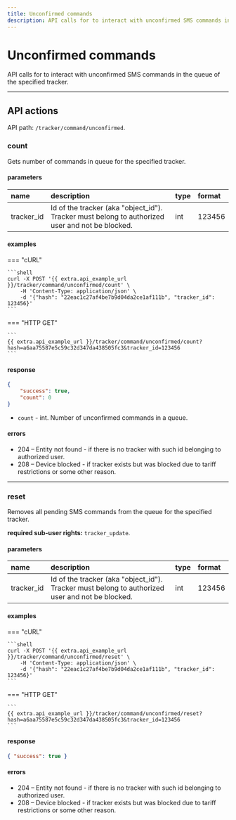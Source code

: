 ```yaml
---
title: Unconfirmed commands
description: API calls for to interact with unconfirmed SMS commands in the queue of the specified tracker.
---
```


# Unconfirmed commands

API calls for to interact with unconfirmed SMS commands in the queue of the specified tracker.

<hr>

## API actions

API path: `/tracker/command/unconfirmed`.

### count

Gets number of commands in queue for the specified tracker.

#### parameters

| name | description | type| format|
| :------ | :------ | :----- | :------ |
| tracker_id | Id of the tracker (aka "object_id"). Tracker must belong to authorized user and not be blocked. | int | 123456 |

#### examples

=== "cURL"

    ```shell
    curl -X POST '{{ extra.api_example_url }}/tracker/command/unconfirmed/count' \
        -H 'Content-Type: application/json' \ 
        -d '{"hash": "22eac1c27af4be7b9d04da2ce1af111b", "tracker_id": 123456}'
    ```

=== "HTTP GET"

    ```
    {{ extra.api_example_url }}/tracker/command/unconfirmed/count?hash=a6aa75587e5c59c32d347da438505fc3&tracker_id=123456
    ```

#### response

```json
{
    "success": true,
    "count": 0
}
```

* `count` - int. Number of unconfirmed commands in a queue.

#### errors

* 204 – Entity not found - if there is no tracker with such id belonging to authorized user.
* 208 – Device blocked - if tracker exists but was blocked due to tariff restrictions or some other reason.

<hr>

### reset

Removes all pending SMS commands from the queue for the specified tracker.

**required sub-user rights:** `tracker_update`.

#### parameters

| name | description | type| format|
| :------ | :------ | :----- | :------ |
| tracker_id | Id of the tracker (aka "object_id"). Tracker must belong to authorized user and not be blocked. | int | 123456 |

#### examples

=== "cURL"

    ```shell
    curl -X POST '{{ extra.api_example_url }}/tracker/command/unconfirmed/reset' \
        -H 'Content-Type: application/json' \ 
        -d '{"hash": "22eac1c27af4be7b9d04da2ce1af111b", "tracker_id": 123456}'
    ```

=== "HTTP GET"

    ```
    {{ extra.api_example_url }}/tracker/command/unconfirmed/reset?hash=a6aa75587e5c59c32d347da438505fc3&tracker_id=123456
    ```

#### response

```json
{ "success": true }
```

#### errors

* 204 – Entity not found - if there is no tracker with such id belonging to authorized user.
* 208 – Device blocked - if tracker exists but was blocked due to tariff restrictions or some other reason.
